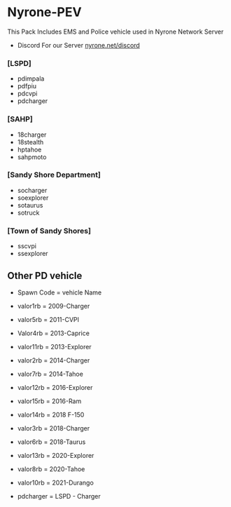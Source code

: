 # Nyrone-PEV

This Pack Includes EMS and Police vehicle used in Nyrone Network Server
- Discord For our Server [nyrone.net/discord](https://nyrone.net/discord)

### [LSPD]
-    pdimpala
-    pdfpiu
-    pdcvpi
-    pdcharger

### [SAHP]
-    18charger
-    18stealth
-    hptahoe
-    sahpmoto

### [Sandy Shore Department]
-    socharger
-    soexplorer
-    sotaurus
-    sotruck

### [Town of Sandy Shores]
-    sscvpi
-    ssexplorer

## Other PD vehicle

- Spawn Code = vehicle Name

- valor1rb = 2009-Charger
- valor5rb = 2011-CVPI
- Valor4rb = 2013-Caprice
- valor11rb = 2013-Explorer
- valor2rb = 2014-Charger
- valor7rb = 2014-Tahoe
- valor12rb = 2016-Explorer
- valor15rb = 2016-Ram
- valor14rb = 2018 F-150
- valor3rb = 2018-Charger
- valor6rb = 2018-Taurus
- valor13rb = 2020-Explorer
- valor8rb = 2020-Tahoe
- valor10rb = 2021-Durango
- pdcharger = LSPD - Charger
